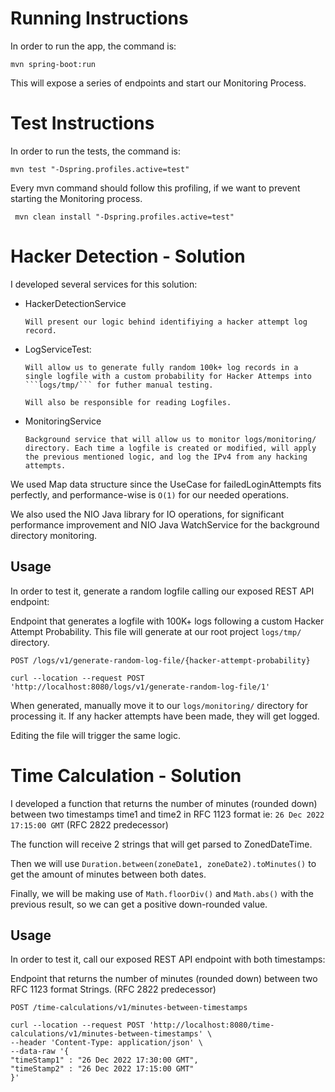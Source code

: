 # Running Instructions

In order to run the app, the command is:

```mvn spring-boot:run```

This will expose a series of endpoints and start our Monitoring Process.


# Test Instructions

In order to run the tests, the command is:

```mvn test "-Dspring.profiles.active=test"```

Every mvn command should follow this profiling, if we want to prevent starting the Monitoring process.

``` mvn clean install "-Dspring.profiles.active=test"```


# Hacker Detection - Solution

I developed several services for this solution:
- HackerDetectionService
  
      Will present our logic behind identifiying a hacker attempt log record.

- LogServiceTest:
  
      Will allow us to generate fully random 100k+ log records in a single logfile with a custom probability for Hacker Attemps into ```logs/tmp/``` for futher manual testing.

      Will also be responsible for reading Logfiles.

- MonitoringService

      Background service that will allow us to monitor logs/monitoring/ directory. Each time a logfile is created or modified, will apply the previous mentioned logic, and log the IPv4 from any hacking attempts.

We used Map data structure since the UseCase for failedLoginAttempts fits perfectly, and performance-wise is ```O(1)``` for our needed operations.

We also used the NIO Java library for IO operations, for significant performance improvement and NIO Java WatchService for the background directory monitoring.

## Usage

In order to test it, generate a random logfile calling our exposed REST API endpoint:

Endpoint that generates a logfile with 100K+ logs following a custom Hacker Attempt Probability. This file will generate at our root project ```logs/tmp/``` directory.

`POST /logs/v1/generate-random-log-file/{hacker-attempt-probability}`

    curl --location --request POST 'http://localhost:8080/logs/v1/generate-random-log-file/1'

When generated, manually move it to our ```logs/monitoring/``` directory for processing it. If any hacker attempts have been made, they will get logged.

Editing the file will trigger the same logic.

# Time Calculation - Solution

I developed a function that returns the number of minutes (rounded down) between two
timestamps time1 and time2 in RFC 1123 format ie: ```26 Dec 2022 17:15:00 GMT``` (RFC 2822 predecessor)

The function will receive 2 strings that will get parsed to ZonedDateTime.

Then we will use ```Duration.between(zoneDate1, zoneDate2).toMinutes()``` to get the amount of minutes between both dates.

Finally, we will be making use of ```Math.floorDiv()``` and ```Math.abs()``` with the previous result, so we can get a positive down-rounded value.

## Usage

In order to test it, call our exposed REST API endpoint with both timestamps:

Endpoint that returns the number of minutes (rounded down) between two RFC 1123 format Strings. (RFC 2822 predecessor)

`POST /time-calculations/v1/minutes-between-timestamps`

````
curl --location --request POST 'http://localhost:8080/time-calculations/v1/minutes-between-timestamps' \
--header 'Content-Type: application/json' \
--data-raw '{
"timeStamp1" : "26 Dec 2022 17:30:00 GMT",
"timeStamp2" : "26 Dec 2022 17:15:00 GMT"
}'
````